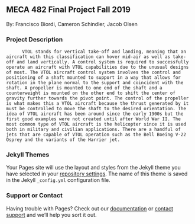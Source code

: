 ## MECA 482 Final Project Fall 2019



By: Francisco Biordi, Cameron Schindler, Jacob Olsen 








### Project Description 

          VTOL stands for vertical take-off and landing, meaning that an aircraft with this classification can hover mid-air as well as take-off and land vertically. A control system is required to successfully operate an aircraft with VTOL capabilities due to the unusual designs of most. The VTOL aircraft control system involves the control and positioning of a shaft mounted to support in a way that allows for rotation in the plane normal to the support and coincident with the shaft. A propeller is mounted to one end of the shaft and a counterweight is mounted on the other end to shift the center of gravity further towards the pivot point. The control of the propeller is what makes this a VTOL aircraft because the thrust generated by it must be controlled to move the shaft to the desired orientation. The idea of VTOL aircraft has been around since the early 1900s but the first good examples were not created until after World War II. The most common type of VTOL aircraft is the helicopter since it is used both in military and civilian applications. There are a handful of jets that are capable of VTOL operation such as the Bell Boeing V-22 Osprey and the variants of the Harrier jet. 

### Jekyll Themes

Your Pages site will use the layout and styles from the Jekyll theme you have selected in your [repository settings](https://github.com/frankiebiordi/Meca482/settings). The name of this theme is saved in the Jekyll `_config.yml` configuration file.

### Support or Contact

Having trouble with Pages? Check out our [documentation](https://help.github.com/categories/github-pages-basics/) or [contact support](https://github.com/contact) and we’ll help you sort it out.
